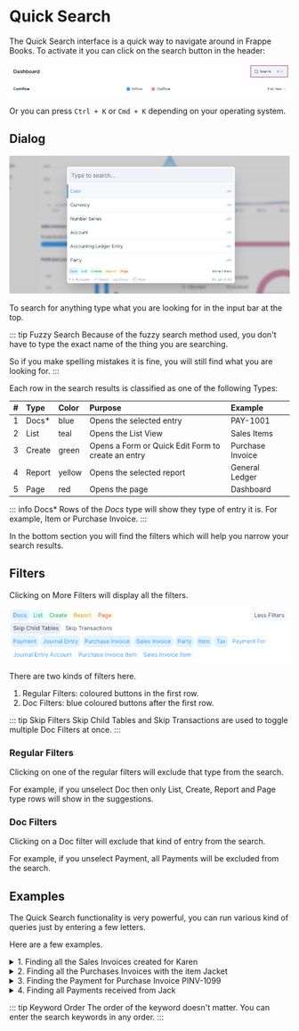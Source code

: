 # Quick Search

The Quick Search interface is a quick way to navigate around in Frappe Books. To
activate it you can click on the search button in the header:

![Quick Search Bar](./images/search-bar.png)

Or you can press `Ctrl + K` or `Cmd + K` depending on your operating system.

## Dialog

![Quick Search Dialog](./images/search-dialog.png)

To search for anything type what you are looking for in the input bar at the
top.

::: tip Fuzzy Search
Because of the fuzzy search method used, you don't have to type the exact name
of the thing you are searching.

So if you make spelling mistakes it is fine, you will still find what you are
looking for.
:::

Each row in the search results is classified as one of the following Types:

|   # | Type   | Color  | Purpose                                            | Example          |
| --: | :----- | :----- | :------------------------------------------------- | :--------------- |
|   1 | Docs\* | blue   | Opens the selected entry                           | PAY-1001         |
|   2 | List   | teal   | Opens the List View                                | Sales Items      |
|   3 | Create | green  | Opens a Form or Quick Edit Form to create an entry | Purchase Invoice |
|   4 | Report | yellow | Opens the selected report                          | General Ledger   |
|   5 | Page   | red    | Opens the page                                     | Dashboard        |

::: info Docs\*
Rows of the _Docs_ type will show they type of entry it is. For example, Item or
Purchase Invoice.
:::

In the bottom section you will find the filters which will help you narrow your
search results.

## Filters

Clicking on More Filters will display all the filters.

![Quick Search Filters](./images/search-filters.png)

There are two kinds of filters here.

1. Regular Filters: coloured buttons in the first row.
2. Doc Filters: blue coloured buttons after the first row.

::: tip Skip Filters
Skip Child Tables and Skip Transactions are used to toggle multiple Doc Filters
at once.
:::

### Regular Filters

Clicking on one of the regular filters will exclude that type from the search.

For example, if you unselect Doc then only List, Create, Report and Page type
rows will show in the suggestions.

### Doc Filters

Clicking on a Doc filter will exclude that kind of entry from the search.

For example, if you unselect Payment, all Payments will be excluded from the
search.

## Examples

The Quick Search functionality is very powerful, you can run various kind of queries
just by entering a few letters.

Here are a few examples.

<details>
<summary>
1. Finding all the Sales Invoices created for Karen 
</summary>

![Sales Invoices for Karen](./images/sales-person.png)

</details>

<details>
<summary>
2. Finding all the Purchases Invoices with the item Jacket
</summary>

![Purchase Invoices for Jacket](./images/purchase-item.png)

</details>

<details>
<summary>
3. Finding the Payment for Purchase Invoice PINV-1099
</summary>

![Purchase Invoices for Jacket](./images/payment-invoice.png)

</details>

<details>
<summary>
4. Finding all Payments received from Jack
</summary>

![Purchase Invoices for Jacket](./images/payment-person.png)

</details>

::: tip Keyword Order
The order of the keyword doesn't matter. You can enter the search keywords in
any order.
:::
